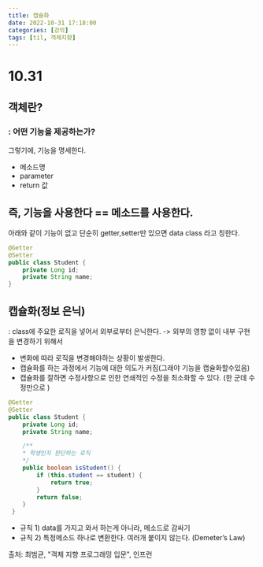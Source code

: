 ```yaml
---
title: 캡슐화
date: 2022-10-31 17:18:00
categories: [강의]
tags: [til, 객체지향]  
---
```


# 10.31
## 객체란?
### : 어떤 기능을 제공하는가? 
그렇기에, 기능을 명세한다. 
- 메소드명
- parameter
- return 값

## 즉, 기능을 사용한다 == 메소드를 사용한다.

아래와 같이 기능이 없고 단순히 getter,setter만 있으면 data class 라고 칭한다.
```java
@Getter
@Setter
public class Student {
    private Long id;
    private String name;
}
```
## 캡슐화(정보 은닉)
: class에 주요한 로직을 넣어서 외부로부터 은닉한다. 
-> 외부의 영향 없이 내부 구현을 변경하기 위해서 

- 변화에 따라 로직을 변경해야하는 상황이 발생한다.
- 캡슐화를 하는 과정에서 기능에 대한 의도가 커짐(그래야 기능을 캡슐화할수있음)
- 캡슐화를 잘하면 수정사항으로 인한 연쇄적인 수정을 최소화할 수 있다. (한 군데 수정만으로 )

```java
@Getter
@Setter
public class Student {
    private Long id;
    private String name;

    /**
    * 학생인지 판단하는 로직
    */
    public boolean isStudent() {
        if (this.student == student) {
            return true;
        }
        return false;
    }
 }
```
- 규칙 1) data를 가지고 와서 하는게 아니라, 메소드로 감싸기
- 규칙 2) 특정메소드 하나로 변환한다. 여러개 붙이지 않는다. (Demeter’s Law)

출처: 최범균, "객체 지향 프로그래밍 입문", 인프런